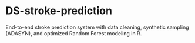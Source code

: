 # DS-stroke-prediction
End-to-end stroke prediction system with data cleaning, synthetic sampling (ADASYN), and optimized Random Forest modeling in R.
